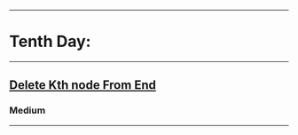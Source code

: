 <hr size="4" noshade>
  <h1> Tenth Day: </h1>
<hr size="4" noshade>
<h2><a href="https://www.codingninjas.com/codestudio/problems/delete-kth-node-from-end-in-linked-list_799912?topList=striver-sde-sheet-problems&leftPanelTab=0">Delete Kth node From End</a></h2><h3>Medium</h3><hr>
<br>
